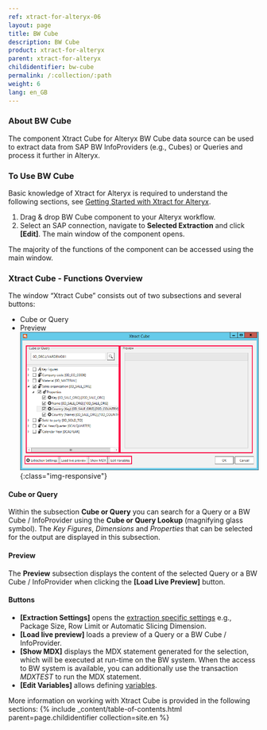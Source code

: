 ```yaml
---
ref: xtract-for-alteryx-06
layout: page
title: BW Cube
description: BW Cube
product: xtract-for-alteryx
parent: xtract-for-alteryx
childidentifier: bw-cube
permalink: /:collection/:path
weight: 6
lang: en_GB
---
```


### About BW Cube
The component Xtract Cube for Alteryx BW Cube data source can be used to extract data from SAP BW InfoProviders (e.g., Cubes) or Queries and process it 
 further in Alteryx.

### To Use BW Cube
Basic knowledge of Xtract for Alteryx is required to understand the following sections, see [Getting Started with Xtract for Alteryx](./getting-started).

1. Drag & drop BW Cube component to your Alteryx workflow.
2. Select an SAP connection, navigate to **Selected Extraction** and click **[Edit]**. The main window of the component opens.

The majority of the functions of the component can be accessed using the main window.

### Xtract Cube - Functions Overview

The window “Xtract Cube” consists out of two subsections and several buttons:

- Cube or Query
- Preview
![Cube Extractor](/img/content/xfa/xfa-cube-query-overview.png){:class="img-responsive"}

#### Cube or Query
Within the subsection **Cube or Query** you can search for a Query or a BW Cube / InfoProvider using the **Cube or Query Lookup** (magnifying glass symbol).
The *Key Figures*, *Dimensions* and *Properties* that can be selected for the output are displayed in this subsection. 


#### Preview
The **Preview** subsection displays the content of the selected Query or a BW Cube / InfoProvider when clicking the **[Load Live Preview]** button.

#### Buttons
- **[Extraction Settings]** opens the [extraction specific settings](./bw-cube/bw-cube-settings) e.g., Package Size, Row Limit or Automatic Slicing Dimension. <br>
- **[Load live preview]** loads a preview of a Query or a BW Cube / InfoProvider.
- **[Show MDX]** displays the MDX statement generated for the selection, which will be executed at run-time on the BW system. When the access to BW system is available, you can additionally use the transaction *MDXTEST* to run the MDX statement.
- **[Edit Variables]** allows defining [variables](./bw-cube/bw-cube-variables). 

More information on working with Xtract Cube is provided in the following sections:
{% include _content/table-of-contents.html parent=page.childidentifier collection=site.en %}